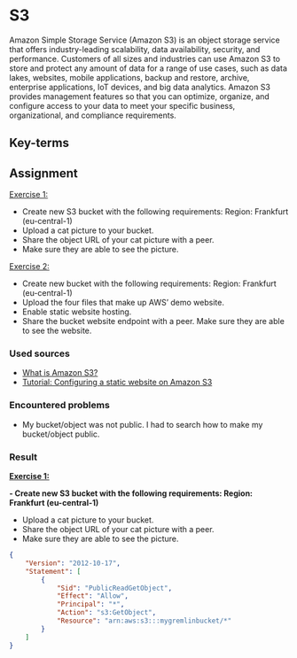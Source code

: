 # S3
Amazon Simple Storage Service (Amazon S3) is an object storage service that offers industry-leading scalability, data availability, security, and performance. Customers of all sizes and industries can use Amazon S3 to store and protect any amount of data for a range of use cases, such as data lakes, websites, mobile applications, backup and restore, archive, enterprise applications, IoT devices, and big data analytics. Amazon S3 provides management features so that you can optimize, organize, and configure access to your data to meet your specific business, organizational, and compliance requirements.

## Key-terms

## Assignment

<ins>Exercise 1:<ins> 

- Create new S3 bucket with the following requirements: Region: Frankfurt (eu-central-1)
- Upload a cat picture to your bucket.
- Share the object URL of your cat picture with a peer.
- Make sure they are able to see the picture.

<ins>Exercise 2:<ins>

- Create new bucket with the following requirements: Region: Frankfurt (eu-central-1)
- Upload the four files that make up AWS’ demo website.
- Enable static website hosting.
- Share the bucket website endpoint with a peer. Make sure they are able to see the website.

### Used sources
- [What is Amazon S3?](https://docs.aws.amazon.com/AmazonS3/latest/userguide/Welcome.html)
- [Tutorial: Configuring a static website on Amazon S3](https://docs.aws.amazon.com/AmazonS3/latest/userguide/HostingWebsiteOnS3Setup.html)

### Encountered problems
- My bucket/object was not public. I had to search how to make my bucket/object public.

### Result

**<ins>Exercise 1:<ins>** 

**- Create new S3 bucket with the following requirements: Region: Frankfurt (eu-central-1)**



- Upload a cat picture to your bucket.
- Share the object URL of your cat picture with a peer.
- Make sure they are able to see the picture.

```json
{
    "Version": "2012-10-17",
    "Statement": [
        {
            "Sid": "PublicReadGetObject",
            "Effect": "Allow",
            "Principal": "*",
            "Action": "s3:GetObject",
            "Resource": "arn:aws:s3:::mygremlinbucket/*"
        }
    ]
}
```